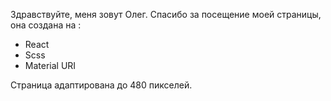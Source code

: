 Здравствуйте, меня зовут Олег.
Спасибо за посещение моей страницы, она создана на : 
- React 
- Scss
- Material URI

Страница адаптирована до 480 пикселей.

